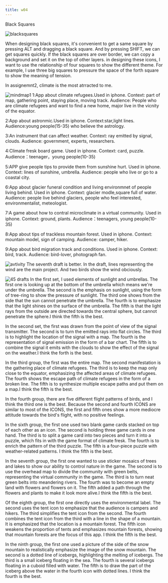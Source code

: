 ```yaml
---
title: w04 
---
```

Black Squares

![blacksquares](/w04-07/blacksquares.jpg)

When designing black squares, it's convenient to get a same square by pressing ALT and dragging a black square. And by pressing SHIFT, we can get squares quickly. If the black squares are over border, we can copy a background and set it on the top of other layers.
in designing these icons, I want to use the relationship of four squares to show the different theme. For example, I use three big squares to pressure the space of the forth square to show the meaning of tension.

In assignemnt2, climate is the most atrracted to me.

![mindmap1](/w04-07/mindmap1.jpg)
1:App about climate refugees.Used in iphone. Context: part of map, gathering point, staying place, moving track.
Audience: People who are climate refugees and want to find a new home, major live in the vicnity of the equator.

2:App about astronmic.Used in iphone. Context:star,light lines.
Audience:young people(15-35) who believe the astrology.

3:An instrument that can affect weather. Context: ray emitted by signal, clouds.
Audience: government, experts, researchers.

4:Climate fresk board game. Used in iphone. Context: card, puzzle.
Audience：teenager，young people(10-35)

5:APP give people tips to provide them from sunshine hurt. Used in iphone. Context: lines of sunshine, umbrella.
Audience: people who live or go to a coastal city.

6:App about glacier funeral condition and living environmnet of people living behind. Used in iphone. Context: glacier modle,square full of water.
Audience: people live behind glaciers, people who feel interested, environmentalist, meteologist.

7:A game about how to contral microclimate in a virtual community. Used in iphone. Context: ground, plants.
Audience：teenagers, young people(10-35)

8:App about tips of trackless mountain forest. Used in iphone. Context: mountain model, sign of camping.
Audience: camper, hiker.

9:App about bird migration track and conditions. Used in iphone. Context: bird, track.
Audience: bird-lover, photograph fan.

![avtivity](/w04-07/thumbnailsketching.jpg)
The seventh draft is better. In the draft, lines representing the wind are the main project. And two birds show the wind obciously.

![45 drafts](/w04-07/icondraft.jpg)
In the first set, I used elements of sunlight and umbrellas. The first one is looking up at the bottom of the umbrella which means we're under the umbrella. The second is the emphasis on sunlight, using the form of tree-ring to show the pressure of sunlight. The third one shows from the side that the sun cannot penetrate the umbrella. The fourth is to emphasize that the light shines on the surface of the umbrella. The fifth is that the light rays from the outside are directed towards the central sphere, but cannot penetrate the sphere.I think the fifth is the best.

In the second set, the first was drawn from the point of view of the signal transmitter. The second is to turn the emitted rays into flat circles. The third is to highlight the location of the signal with a map. The fourth is the representation of signal emission in the form of a bar chart. The fifth is to combine the signal it emits with the clouds to show the effect of the signal on the weather.I think the forth is the best.

In the third group, the first was the entire map. The second manifestation is the gathering place of climate refugees. The third is to keep the map only close to the equator, emphasizing the affected areas of climate refugees. The fourth shows the escape path of climate refugees in the form of a broken line. The fifth is to synthesize multiple escape paths and put them on a map.I think the fifth is the best.

In the fourth group, there are five different flight patterns of birds, and I think the third one is the best. Because the second and fourth ICONS are similar to most of the ICONS, the first and fifth ones show a more mediocre attitude towards the bird's flight, with no positive feelings.

In the sixth group, the first one used two blank game cards stacked on top of each other as an icon. The second is holding three game cards in one hand. The third is to split a game card into two pieces and turn it into a puzzle, which fits in with the game format of climate fresk. The fourth is to enrich the pattern of the third puzzle. The fifth is a four-piece puzzle with weather-related patterns. I think the fifth is the best.

In the seventh group, the first one wanted to use sticker mosaics of trees and lakes to show our ability to control nature in the game. The second is to use the overhead map to divide the community with green belts, representing the virtual community in the game. The third is to turn neat green belts into meandering rivers. The fourth was to become an empty land with flowers and flowers on it. The fifth added a path through the flowers and plants to make it look more alive.I think the fifth is the best.

Of the eighth group, the first one directly uses the environmental label. The second uses the tent icon to emphasize that the audience is campers and hikers. The third simplifies the tent icon from the second. The fourth combines the tent icon from the third with a line in the shape of a mountain. It is emphasized that the location is a mountain forest. The fifth icon weakens the proportion of tents and emphasizes mountain forests, showing that mountain forests are the focus of this app. I think the fifth is the best.

In the ninth group, the first one used a picture of the side of the snow mountain to realistically emphasize the image of the snow mountain. The second is a dotted line of icebergs, highlighting the melting of icebergs. The third is a small iceberg floating in the sea. The fourth is several icebergs floating in a cuboid filled with water. The fifth is to draw the part of the iceberg above the water in the fourth icon with dotted lines. I think the fourth is the best.